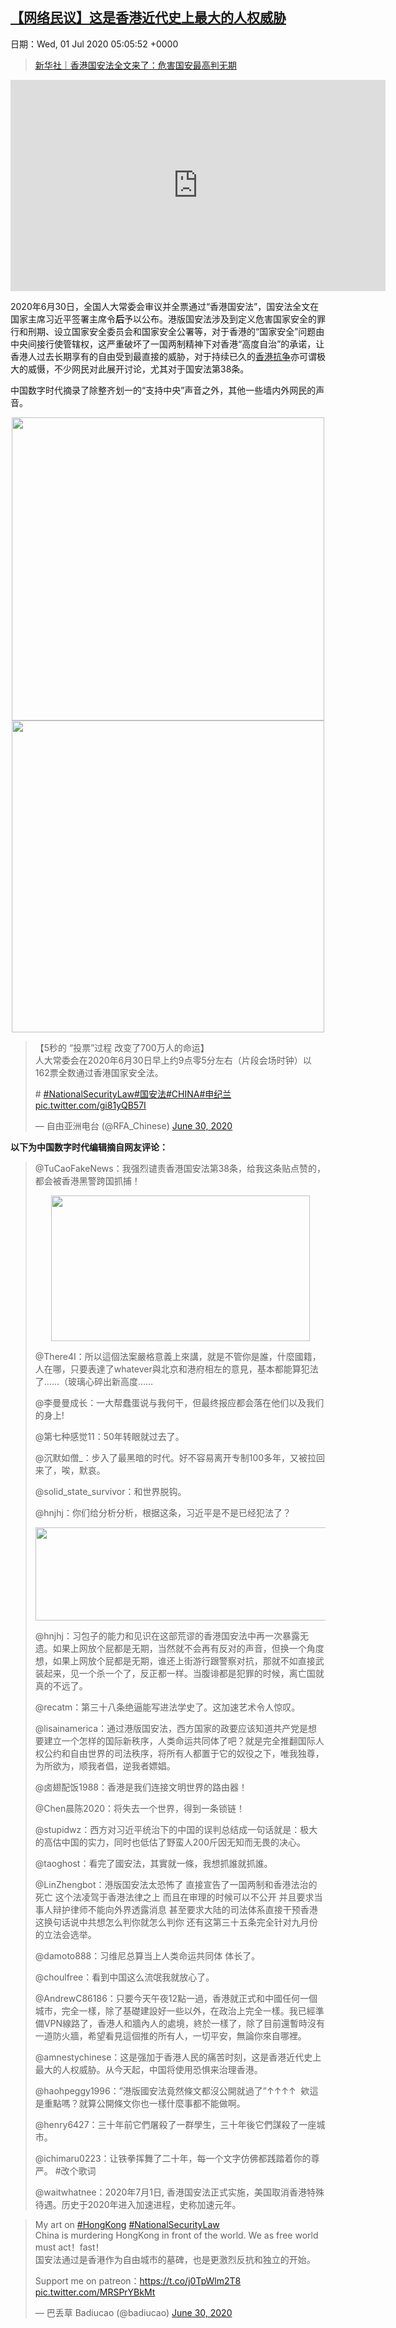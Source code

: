 [【网络民议】这是香港近代史上最大的人权威胁](https://chinadigitaltimes.net/chinese/2020/06/%e3%80%90%e7%bd%91%e7%bb%9c%e6%b0%91%e8%ae%ae%e3%80%91%e8%bf%99%e6%98%af%e9%a6%99%e6%b8%af%e8%bf%91%e4%bb%a3%e5%8f%b2%e4%b8%8a%e6%9c%80%e5%a4%a7%e7%9a%84%e4%ba%ba%e6%9d%83%e5%a8%81%e8%83%81/)
------
日期：Wed, 01 Jul 2020 05:05:52 +0000

<blockquote class="wp-embedded-content" data-secret="uoRuZFLwNo"><p><a href="https://chinadigitaltimes.net/chinese/2020/06/%e6%96%b0%e5%8d%8e%e7%a4%be%ef%bd%9c%e9%a6%99%e6%b8%af%e5%9b%bd%e5%ae%89%e6%b3%95%e5%85%a8%e6%96%87%e6%9d%a5%e4%ba%86%ef%bc%9a%e5%8d%b1%e5%ae%b3%e5%9b%bd%e5%ae%89%e6%9c%80%e9%ab%98%e5%88%a4%e6%97%a0/">新华社｜香港国安法全文来了：危害国安最高判无期</a></p></blockquote><p><iframe class="wp-embedded-content" sandbox="allow-scripts" security="restricted" title="《新华社｜香港国安法全文来了：危害国安最高判无期》—中国数字时代" src="https://chinadigitaltimes.net/chinese/2020/06/%e6%96%b0%e5%8d%8e%e7%a4%be%ef%bd%9c%e9%a6%99%e6%b8%af%e5%9b%bd%e5%ae%89%e6%b3%95%e5%85%a8%e6%96%87%e6%9d%a5%e4%ba%86%ef%bc%9a%e5%8d%b1%e5%ae%b3%e5%9b%bd%e5%ae%89%e6%9c%80%e9%ab%98%e5%88%a4%e6%97%a0/embed/#?secret=uoRuZFLwNo" data-secret="uoRuZFLwNo" width="600" height="338" frameborder="0" marginwidth="0" marginheight="0" scrolling="no"></iframe></p><p>2020年6月30日，全国人大常委会审议并全票通过“香港国安法”，国安法全文在国家主席习近平签署主席令<strong>后</strong>予以公布。港版国安法涉及到定义危害国家安全的罪行和刑期、设立国家安全委员会和国家安全公署等，对于香港的“国家安全”问题由中央间接行使管辖权，这严重破坏了一国两制精神下对香港“高度自治”的承诺，让香港人过去长期享有的自由受到最直接的威胁，对于持续已久的<a href="https://chinadigitaltimes.net/space/CDS%E4%B8%93%E9%A1%B5%EF%BC%9A%E9%A6%99%E6%B8%AF%E6%8A%97%E4%BA%89">香港抗争</a>亦可谓极大的威慑，不少网民对此展开讨论，尤其对于国安法第38条。</p><p>中国数字时代摘录了除整齐划一的“支持中央”声音之外，其他一些墙内外网民的声音。</p><p style="text-align: center"><img class="aligncenter wp-image-648774" src="https://chinadigitaltimes.net/chinese/files/2020/06/央视新闻1-1.png" alt="" width="500" height="485" srcset="https://chinadigitaltimes.net/chinese/files/2020/06/央视新闻1-1.png 1176w, https://chinadigitaltimes.net/chinese/files/2020/06/央视新闻1-1-300x291.png 300w, https://chinadigitaltimes.net/chinese/files/2020/06/央视新闻1-1-1024x993.png 1024w, https://chinadigitaltimes.net/chinese/files/2020/06/央视新闻1-1-768x744.png 768w, https://chinadigitaltimes.net/chinese/files/2020/06/央视新闻1-1-1080x1047.png 1080w, https://chinadigitaltimes.net/chinese/files/2020/06/央视新闻1-1-50x50.png 50w" sizes="(max-width: 500px) 100vw, 500px" /> <img class="aligncenter wp-image-648775" src="https://chinadigitaltimes.net/chinese/files/2020/06/央视新闻2.png" alt="" width="500" height="499" srcset="https://chinadigitaltimes.net/chinese/files/2020/06/央视新闻2.png 1182w, https://chinadigitaltimes.net/chinese/files/2020/06/央视新闻2-300x300.png 300w, https://chinadigitaltimes.net/chinese/files/2020/06/央视新闻2-1024x1022.png 1024w, https://chinadigitaltimes.net/chinese/files/2020/06/央视新闻2-150x150.png 150w, https://chinadigitaltimes.net/chinese/files/2020/06/央视新闻2-768x767.png 768w, https://chinadigitaltimes.net/chinese/files/2020/06/央视新闻2-1080x1078.png 1080w, https://chinadigitaltimes.net/chinese/files/2020/06/央视新闻2-440x440.png 440w, https://chinadigitaltimes.net/chinese/files/2020/06/央视新闻2-50x50.png 50w" sizes="(max-width: 500px) 100vw, 500px" /></p><blockquote class="twitter-tweet" data-width="550" data-dnt="true"><p lang="zh" dir="ltr">【5秒的 “投票”过程   改变了700万人的命运】<br />人大常委会在2020年6月30日早上约9点零5分左右（片段会场时钟）以162票全数通过香港国家安全法。</p><p># <a href="https://twitter.com/hashtag/NationalSecurityLaw?src=hash&amp;ref_src=twsrc%5Etfw">#NationalSecurityLaw</a><a href="https://twitter.com/hashtag/%E5%9B%BD%E5%AE%89%E6%B3%95?src=hash&amp;ref_src=twsrc%5Etfw">#国安法</a><a href="https://twitter.com/hashtag/CHINA?src=hash&amp;ref_src=twsrc%5Etfw">#CHINA</a><a href="https://twitter.com/hashtag/%E7%94%B3%E7%BA%AA%E5%85%B0?src=hash&amp;ref_src=twsrc%5Etfw">#申纪兰</a> <a href="https://t.co/gi81yQB57I">pic.twitter.com/gi81yQB57I</a></p><p>&mdash; 自由亚洲电台 (@RFA_Chinese) <a href="https://twitter.com/RFA_Chinese/status/1277931105098711043?ref_src=twsrc%5Etfw">June 30, 2020</a></p></blockquote><p><script async src="https://platform.twitter.com/widgets.js" charset="utf-8"></script></p><p><strong>以下为中国数字时代编辑摘自网友评论：</strong></p><blockquote><p>@TuCaoFakeNews：我强烈谴责香港国安法第38条，给我这条贴点赞的，都会被香港黑警跨国抓捕！</p><p style="text-align: center"><img class="aligncenter size-full wp-image-648776" src="https://chinadigitaltimes.net/chinese/files/2020/06/EbzEqZUVcAMHJIm.jpeg" alt="" width="414" height="233" srcset="https://chinadigitaltimes.net/chinese/files/2020/06/EbzEqZUVcAMHJIm.jpeg 414w, https://chinadigitaltimes.net/chinese/files/2020/06/EbzEqZUVcAMHJIm-300x169.jpeg 300w" sizes="(max-width: 414px) 100vw, 414px" /></p><p>@There4I：所以這個法案嚴格意義上來講，就是不管你是誰，什麼國籍，人在哪，只要表達了whatever與北京和港府相左的意見，基本都能算犯法了&#8230;&#8230;（玻璃心碎出新高度&#8230;&#8230;</p><p>@李曼曼成长：一大帮蠢蛋说与我何干，但最终报应都会落在他们以及我们的身上!</p><p>@第七种感觉11：50年转眼就过去了。</p><p>@沉默如僧_：步入了最黑暗的时代。好不容易离开专制100多年，又被拉回来了，唉，默哀。</p><p>@solid_state_survivor：和世界脱钩。</p><p>@hnjhj：你们给分析分析，根据这条，习近平是不是已经犯法了？</p><p style="text-align: center"><img class="aligncenter wp-image-648757" src="https://chinadigitaltimes.net/chinese/files/2020/06/EbxfhPjUMAE-ndd.jpeg" alt="" width="500" height="149" srcset="https://chinadigitaltimes.net/chinese/files/2020/06/EbxfhPjUMAE-ndd.jpeg 750w, https://chinadigitaltimes.net/chinese/files/2020/06/EbxfhPjUMAE-ndd-300x90.jpeg 300w" sizes="(max-width: 500px) 100vw, 500px" /></p><p>@hnjhj：习包子的能力和见识在这部荒谬的香港国安法中再一次暴露无遗。如果上网放个屁都是无期，当然就不会再有反对的声音，但换一个角度想，如果上网放个屁都是无期，谁还上街游行跟警察对抗，那就不如直接武装起来，见一个杀一个了，反正都一样。当腹诽都是犯罪的时候，离亡国就真的不远了。</p><p>@recatm：第三十八条绝逼能写进法学史了。这加速艺术令人惊叹。</p><p>@lisainamerica：通过港版国安法，西方国家的政要应该知道共产党是想要建立一个怎样的国际新秩序，人类命运共同体了吧？就是完全推翻国际人权公约和自由世界的司法秩序，将所有人都置于它的奴役之下，唯我独尊，为所欲为，顺我者倡，逆我者嫖娼。</p><p>@卤翅配饭1988：香港是我们连接文明世界的路由器！</p><p>@Chen晨陈2020：将失去一个世界，得到一条锁链！</p><p>@stupidwz：西方对习近平统治下的中国的误判总结成一句话就是：极大的高估中国的实力，同时也低估了野蛮人200斤因无知而无畏的决心。</p><p>@taoghost：看完了國安法，其實就一條，我想抓誰就抓誰。</p><p>@LinZhengbot：港版国安法太恐怖了 直接宣告了一国两制和香港法治的死亡 这个法凌驾于香港法律之上 而且在审理的时候可以不公开 并且要求当事人辩护律师不能向外界透露消息 甚至要求大陆的司法体系直接干预香港 这换句话说中共想怎么判你就怎么判你 还有这第三十五条完全针对九月份的立法会选举。</p><p>@damoto888：习维尼总算当上人类命运共同体 体长了。</p><p>@choulfree：看到中国这么流氓我就放心了。</p><p>@AndrewC86186：只要今天午夜12點一過，香港就正式和中國任何一個城市，完全一樣，除了基礎建設好一些以外，在政治上完全一樣。我已經準備VPN線路了，香港人和牆內人的處境，終於一樣了，除了目前還暫時沒有一道防火牆，希望看見這個推的所有人，一切平安，無論你來自哪裡。</p><p>@amnestychinese：这是强加于香港人民的痛苦时刻，这是香港近代史上最大的人权威胁。从今天起，中国将使用恐惧来治理香港。</p><p>@haohpeggy1996：&#8221;港版國安法竟然條文都沒公開就過了&#8221;↑↑↑↑  欸這是重點嗎？就算公開條文你也一樣什麼事都不能做啊。</p><p>@henry6427：三十年前它們屠殺了一群學生，三十年後它們謀殺了一座城市。</p><p>@ichimaru0223：让铁拳挥舞了二十年，每一个文字仿佛都践踏着你的尊严。 #改个歌词</p><p>@waitwhatnee：2020年7月1日, 香港国安法正式实施，美国取消香港特殊待遇。历史于2020年进入加速进程，史称加速元年。</p></blockquote><blockquote class="twitter-tweet" data-width="550" data-dnt="true"><p lang="zh" dir="ltr">My art on <a href="https://twitter.com/hashtag/HongKong?src=hash&amp;ref_src=twsrc%5Etfw">#HongKong</a> <a href="https://twitter.com/hashtag/NationalSecurityLaw?src=hash&amp;ref_src=twsrc%5Etfw">#NationalSecurityLaw</a> <br />China is murdering HongKong in front of the world. We as free world must act！fast！<br />国安法通过是香港作为自由城市的墓碑，也是更激烈反抗和独立的开始。</p><p>Support me on patreon：<a href="https://t.co/j0TpWlm2T8">https://t.co/j0TpWlm2T8</a> <a href="https://t.co/MRSPrYBkMt">pic.twitter.com/MRSPrYBkMt</a></p><p>&mdash; 巴丢草 Badiucao (@badiucao) <a href="https://twitter.com/badiucao/status/1277942173246222336?ref_src=twsrc%5Etfw">June 30, 2020</a></p></blockquote><p><script async src="https://platform.twitter.com/widgets.js" charset="utf-8"></script></p>
